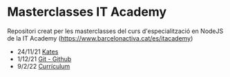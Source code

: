 # Masterclasses IT Academy

Repositori creat per les masterclasses del curs d'especialització en NodeJS de la IT Academy (https://www.barcelonactiva.cat/es/itacademy)

- 24/11/21 [Kates](https://github.com/StratocasterO/masterclasses-it-academy/tree/master/2021_11_24)
- 1/12/21 [Git - Github](https://github.com/StratocasterO/masterclasses-it-academy/blob/master/2021_12_01/git.md)
- 9/2/22 [Currículum](https://github.com/StratocasterO/masterclasses-it-academy/blob/master/2022_02_09/curriculum.md)
